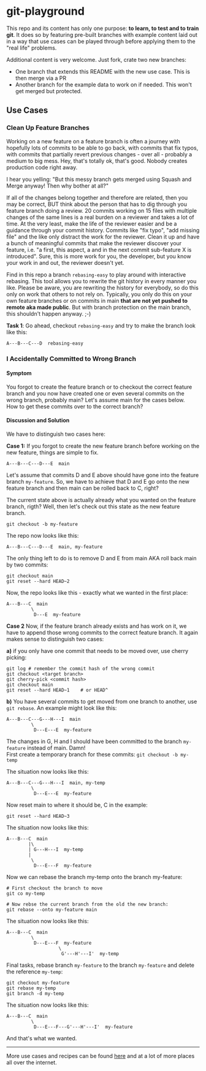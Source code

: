 # git-playground

This repo and its content has only one purpose: **to learn, to test and to
train git**. It does so by featuring pre-built branches with example content
laid out in a way that use cases can be played through before applying them to
the "real life" problems.

Additional content is very welcome. Just fork, crate two new branches:

* One branch that extends this README with the new use case. This is then merge
  via a PR
* Another branch for the example data to work on if needed. This won't get merged
  but protected.

## Use Cases

### Clean Up Feature Branches

Working on a new feature on a feature branch is often a journey with hopefully
lots of commits to be able to go back, with commits that fix typos, with commits
that partially revert previous changes - over all - probably a medium to big
mess. Hey, that's totally ok, that's good. Nobody creates production code right
away.

I hear you yelling: "But this messy branch gets merged using Squash and Merge
anyway! Then why bother at all?"

If all of the changes belong together and therefore are related, then you may be
correct, BUT think about the person that has to dig through you feature branch
doing a review. 20 commits working on 15 files with multiple changes of the same
lines is a real burden on a reviewer and takes a lot of time. At the very least,
make the life of the reviewer easier and be a guidance through your commit
history. Commits like "fix typo", "add missing file" and the like only distract
the work for the reviewer. Clean it up and have a bunch of meaningful commits
that make the reviewer discover your feature, i.e. "a first, this aspect, a and
in the next commit sub-feature X is introduced". Sure, this is more work for
you, the developer, but you know your work in and out, the reviewer doesn't yet.

Find in this repo a branch `rebasing-easy` to play around with interactive
rebasing. This tool allows you to rewrite the git history in every manner you
like. Please be aware, you are rewriting the history for everybody, so do this
only on work that others to not rely on. Typically, you only do this on your own
feature branches or on commits in main **that are not yet pushed to remote aka
made public**. But with branch protection on the main branch, this shouldn't
happen anyway. ;-)

**Task 1**: Go ahead, checkout `rebasing-easy` and try to make the branch look
like this:

    A---B---C---D  rebasing-easy

### I Accidentally Committed to Wrong Branch

#### Symptom

You forgot to create the feature branch or to checkout the correct feature
branch and you now have created one or even several commits on the wrong branch,
probably main? Let's assume main for the cases below.  
How to get these commits over to the correct branch?

#### Discussion and Solution

We have to distinguish two cases here:

**Case 1:** If you forgot to create the new feature branch before working on the
new feature, things are simple to fix.

    A---B---C---D---E  main

Let's assume that commits D and E above should have gone into the feature branch
`my-feature`. So, we have to achieve that D and E go onto the new feature branch
and then main can be rolled back to C, right?

The current state above is actually already what you wanted on the feature
branch, rigth? Well, then let's check out this state as the new feature branch.

    git checkout -b my-feature

The repo now looks like this:

    A---B---C---D---E  main, my-feature

The only thing left to do is to remove D and E from main AKA roll back main by
two commits:

    git checkout main
    git reset --hard HEAD~2

Now, the repo looks like this - exactly what we wanted in the first place:

    A---B---C  main
             \
              D---E  my-feature

**Case 2**
Now, if the feature branch already exists and has work on it, we have to
append those wrong commits to the correct feature branch. It again makes sense
to distinguish two cases:

**a)** if you only have one commit that needs to be moved over, use cherry
picking:

    git log # remember the commit hash of the wrong commit
    git checkout <target branch>
    git cherry-pick <commit hash>
    git checkout main
    git reset --hard HEAD~1    # or HEAD^

**b)** You have several commits to get moved from one branch to another, use
`git rebase`. An example might look like this:

    A---B---C---G---H---I  main
             \
              D---E---E  my-feature

The changes in G, H and I should have been committed to the branch `my-feature`
instead of main. Damn!  
First create a temporary branch for these commits: `git checkout -b my-temp`

The situation now looks like this:

    A---B---C---G---H---I  main, my-temp
             \
              D---E---E  my-feature

Now reset main to where it should be, C in the example:

    git reset --hard HEAD~3

The situation now looks like this:

    A---B---C  main
            |\
            | G---H---I  my-temp
            |
             \
              D---E---F  my-feature

Now we can rebase the branch my-temp onto the branch my-feature:

    # First checkout the branch to move
    git co my-temp

    # Now rebse the current branch from the old the new branch:
    git rebase --onto my-feature main

The situation now looks like this:

    A---B---C  main
             \
              D---E---F  my-feature
                       \
                        G'---H'---I'  my-temp

Final tasks, rebase branch `my-feature` to the branch `my-feature` and delete
the reference `my-temp`:

    git checkout my-feature
    git rebase my-temp
    git branch -d my-temp

The situation now looks like this:

    A---B---C  main
             \
              D---E---F---G'---H'---I'  my-feature

And that's what we wanted.

---

More use cases and recipes can be found
[here](https://michael.rollis.ch/myitjournal/gitandco/gitrecipes/#damn-i-branched-off-wrong-parent-branch)
and at a lot of more places all over the internet.
